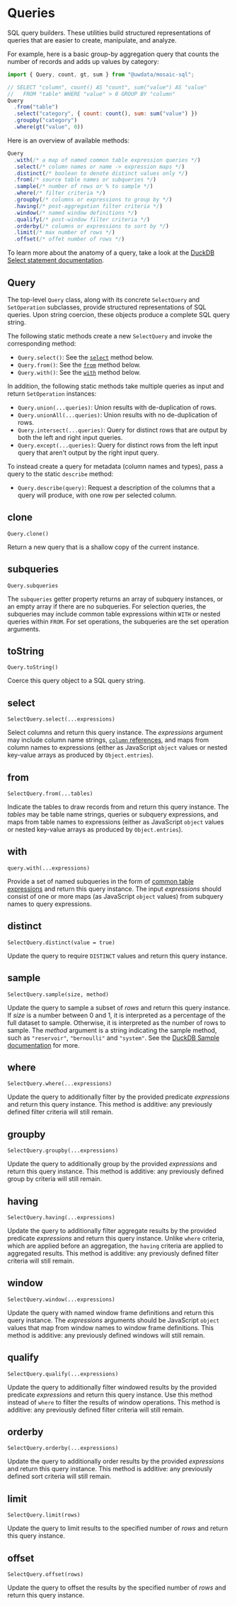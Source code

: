 # Queries

SQL query builders.
These utilities build structured representations of queries that are easier to create, manipulate, and analyze.

For example, here is a basic group-by aggregation query that counts the number of records and adds up values by category:

``` js
import { Query, count, gt, sum } from "@uwdata/mosaic-sql";

// SELECT "column", count() AS "count", sum("value") AS "value"
//   FROM "table" WHERE "value" > 0 GROUP BY "column"
Query
  .from("table")
  .select("category", { count: count(), sum: sum("value") })
  .groupby("category")
  .where(gt("value", 0))
```

Here is an overview of available methods:

``` js
Query
  .with(/* a map of named common table expression queries */)
  .select(/* column names or name -> expression maps */)
  .distinct(/* boolean to denote distinct values only */)
  .from(/* source table names or subqueries */)
  .sample(/* number of rows or % to sample */)
  .where(/* filter criteria */)
  .groupby(/* columns or expressions to group by */)
  .having(/* post-aggregation filter criteria */)
  .window(/* named window definitions */)
  .qualify(/* post-window filter criteria */)
  .orderby(/* columns or expressions to sort by */)
  .limit(/* max number of rows */)
  .offset(/* offet number of rows */)
```

To learn more about the anatomy of a query, take a look at the [DuckDB Select statement documentation](https://duckdb.org/docs/sql/statements/select).

## Query

The top-level `Query` class, along with its concrete `SelectQuery` and `SetOperation` subclasses, provide structured representations of SQL queries.
Upon string coercion, these objects produce a complete SQL query string.

The following static methods create a new `SelectQuery` and invoke the corresponding method:

- `Query.select()`: See the [`select`](#select) method below.
- `Query.from()`: See the [`from`](#from) method below.
- `Query.with()`: See the [`with`](#with) method below.

In addition, the following static methods take multiple queries as input and return `SetOperation` instances:

- `Query.union(...queries)`: Union results with de-duplication of rows.
- `Query.unionAll(...queries)`: Union results with no de-duplication of rows.
- `Query.intersect(...queries)`: Query for distinct rows that are output by both the left and right input queries.
- `Query.except(...queries)`: Query for distinct rows from the left input query that aren't output by the right input query.

To instead create a query for metadata (column names and types), pass a query to the static `describe` method:

- `Query.describe(query)`: Request a description of the columns that a query will produce, with one row per selected column.

## clone

`Query.clone()`

Return a new query that is a shallow copy of the current instance.

## subqueries

`Query.subqueries`

The `subqueries` getter property returns an array of subquery instances, or an empty array if there are no subqueries. For selection queries, the subqueries may include common table expressions within `WITH` or nested queries within `FROM`. For set operations, the subqueries are the set operation arguments.

## toString

`Query.toString()`

Coerce this query object to a SQL query string.

## select

`SelectQuery.select(...expressions)`

Select columns and return this query instance.
The _expressions_ argument may include column name strings, [`column` references](./expressions#column), and maps from column names to expressions (either as JavaScript `object` values or nested key-value arrays as produced by `Object.entries`).

## from

`SelectQuery.from(...tables)`

Indicate the tables to draw records from and return this query instance.
The _tables_ may be table name strings, queries or subquery expressions, and maps from table names to expressions (either as JavaScript `object` values or nested key-value arrays as produced by `Object.entries`).

## with

`query.with(...expressions)`

Provide a set of named subqueries in the form of [common table expressions](https://duckdb.org/docs/sql/query_syntax/with.html) and return this query instance.
The input _expressions_ should consist of one or more maps (as JavaScript `object` values) from subquery names to query expressions.

## distinct

`SelectQuery.distinct(value = true)`

Update the query to require `DISTINCT` values and return this query instance.

## sample

`SelectQuery.sample(size, method)`

Update the query to sample a subset of _rows_ and return this query instance.
If _size_ is a number between 0 and 1, it is interpreted as a percentage of the full dataset to sample.
Otherwise, it is interpreted as the number of rows to sample.
The _method_ argument is a string indicating the sample method, such as `"reservoir"`, `"bernoulli"` and `"system"`.
See the [DuckDB Sample documentation](https://duckdb.org/docs/sql/samples) for more.

## where

`SelectQuery.where(...expressions)`

Update the query to additionally filter by the provided predicate _expressions_ and return this query instance.
This method is additive: any previously defined filter criteria will still remain.

## groupby

`SelectQuery.groupby(...expressions)`

Update the query to additionally group by the provided _expressions_ and return this query instance.
This method is additive: any previously defined group by criteria will still remain.

## having

`SelectQuery.having(...expressions)`

Update the query to additionally filter aggregate results by the provided predicate _expressions_ and return this query instance.
Unlike `where` criteria, which are applied before an aggregation, the `having` criteria are applied to aggregated results.
This method is additive: any previously defined filter criteria will still remain.

## window

`SelectQuery.window(...expressions)`

Update the query with named window frame definitions and return this query instance.
The _expressions_ arguments should be JavaScript `object` values that map from window names to window frame definitions.
This method is additive: any previously defined windows will still remain.

## qualify

`SelectQuery.qualify(...expressions)`

Update the query to additionally filter windowed results by the provided predicate _expressions_ and return this query instance.
Use this method instead of `where` to filter the results of window operations.
This method is additive: any previously defined filter criteria will still remain.

## orderby

`SelectQuery.orderby(...expressions)`

Update the query to additionally order results by the provided _expressions_ and return this query instance.
This method is additive: any previously defined sort criteria will still remain.

## limit

`SelectQuery.limit(rows)`

Update the query to limit results to the specified number of _rows_ and return this query instance.

## offset

`SelectQuery.offset(rows)`

Update the query to offset the results by the specified number of _rows_ and return this query instance.

